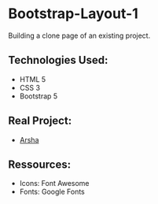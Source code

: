 # Bootstrap-Layout-1
Building a clone page of an existing project.

## Technologies Used:
 - HTML 5
 - CSS 3
 - Bootstrap 5

## Real Project:
 - [Arsha](https://bootstrapmade.com/demo/Arsha/)

## Ressources:
 - Icons: Font Awesome
 - Fonts: Google Fonts